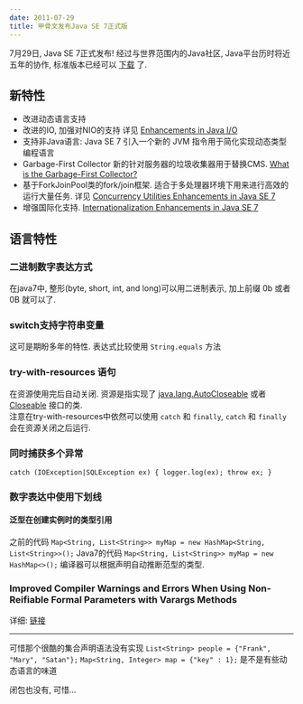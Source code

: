 ```yaml
---
date: 2011-07-29
title: 甲骨文发布Java SE 7正式版
---
```


7月29日, Java SE 7正式发布! 经过与世界范围内的Java社区,
Java平台历时将近五年的协作, 标准版本已经可以
[下载](http://www.oracle.com/technetwork/java/javase/downloads/index.html)
了.

新特性
------

-   改进动态语言支持
-   改进的IO, 加强对NIO的支持 详见 [Enhancements in Java
    I/O](http://download.oracle.com/javase/7/docs/technotes/guides/io/enhancements.html#7)
-   支持非Java语言: Java SE 7 引入一个新的 JVM
    指令用于简化实现动态类型编程语言
-   Garbage-First Collector 新的针对服务器的垃圾收集器用于替换CMS. [What
    is the Garbage-First
    Collector?](http://download.oracle.com/javase/7/docs/technotes/guides/vm/G1.html)
-   基于ForkJoinPool类的fork/join框架.
    适合于多处理器环境下用来进行高效的运行大量任务. 详见 [Concurrency
    Utilities Enhancements in Java SE
    7](http://download.oracle.com/javase/7/docs/technotes/guides/concurrency/changes7.html)
-   增强国际化支持. [Internationalization Enhancements in Java SE
    7](http://download.oracle.com/javase/7/docs/technotes/guides/intl/enhancements.7.html)

语言特性
--------

### 二进制数字表达方式

在java7中, 整形(byte, short, int, and long)可以用二进制表示, 加上前缀 0b
或者 0B 就可以了.

<script src="https://gist.github.com/1113405.js">

</script>
### switch支持字符串变量

这可是期盼多年的特性. 表达式比较使用 `String.equals` 方法

<script src="https://gist.github.com/1113411.js">

</script>
### try-with-resources 语句

在资源使用完后自动关闭. 资源是指实现了
[java.lang.AutoCloseable](http://download.oracle.com/javase/7/docs/api/java/lang/AutoCloseable.html)
或者
[Closeable](http://download.oracle.com/javase/7/docs/api/java/io/Closeable.html)
接口的类.\
注意在try-with-resources中依然可以使用 `catch` 和 `finally`, `catch` 和
`finally` 会在资源关闭之后运行.

<script src="https://gist.github.com/1113421.js">

</script>
### 同时捕获多个异常

```
catch (IOException|SQLException ex) { logger.log(ex); throw ex; }
```

### 数字表达中使用下划线

<script src="https://gist.github.com/1113435.js">

</script>
#### 泛型在创建实例时的类型引用

之前的代码
`Map<String, List<String>> myMap = new HashMap<String, List<String>>();`
Java7的代码
`Map<String, List<String>> myMap = new HashMap<>();`
编译器可以根据声明自动推断范型的类型.

### Improved Compiler Warnings and Errors When Using Non-Reifiable Formal Parameters with Varargs Methods

详细:
[链接](http://download.oracle.com/javase/7/docs/technotes/guides/language/non-reifiable-varargs.html)

-----

可惜那个很酷的集合声明语法没有实现
`List<String> people = {"Frank", "Mary", "Satan"};`
`Map<String, Integer> map = {"key" : 1};`
是不是有些动态语言的味道

闭包也没有, 可惜…
